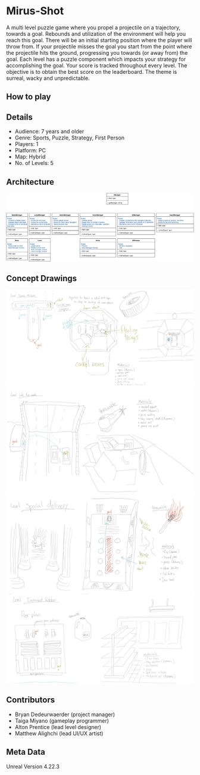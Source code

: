 # Mirus-Shot
A multi level puzzle game where you propel a projectile on a trajectory, towards a goal. Rebounds and utilization of the environment will help you reach this goal.
There will be an initial starting position where the player will throw from.
If your projectile misses the goal you start from the point where the projectile hits the ground, progressing you towards (or away from) the goal.
Each level has a puzzle component which impacts your strategy for accomplishing the goal. Your score is tracked throughout every level. The objective is to obtain the best score on the leaderboard.
The theme is surreal, wacky and unpredictable.

## How to play

## Details

- Audience: 7 years and older  
- Genre: Sports, Puzzle, Strategy, First Person  
- Players: 1  
- Platform: PC
- Map: Hybrid  
- No. of Levels: 5

## Architecture

![Alt](images/mirus-shot-architecture.svg)

## Concept Drawings
![Alt](images/space-level.jpg)
![Alt](images/late-to-work-level.jpg)
![Alt](images/special-delivery-level.jpg)
![Alt](images/robber-level.jpg)

## Contributors
- Bryan Dedeurwaerder (project manager)    
- Taiga Miyano (gameplay programmer)  
- Alton Prentice  (lead level designer)    
- Matthew Alighchi (lead UI/UX artist)

## Meta Data
Unreal Version 4.22.3

